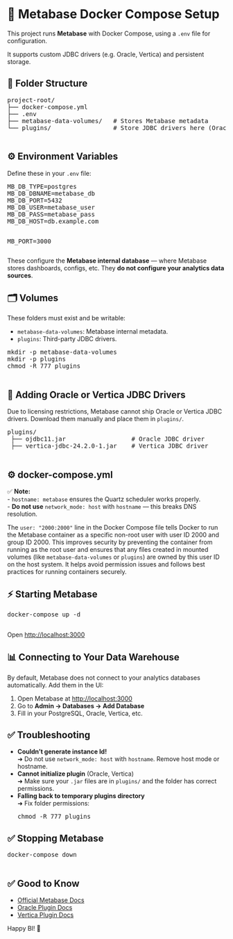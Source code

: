   <h1>🚀 Metabase Docker Compose Setup</h1>

  <p>This project runs <strong>Metabase</strong> with Docker Compose, using a <code>.env</code> file for configuration.</p>
  <p>It supports custom JDBC drivers (e.g. Oracle, Vertica) and persistent storage.</p>

  <h2>📂 Folder Structure</h2>
  <pre>
project-root/
├── docker-compose.yml
├── .env
├── metabase-data-volumes/   # Stores Metabase metadata
└── plugins/                 # Store JDBC drivers here (Oracle, Vertica, etc.)
  </pre>

  <h2>⚙️ Environment Variables</h2>

  <p>Define these in your <code>.env</code> file:</p>
  <pre>
MB_DB_TYPE=postgres
MB_DB_DBNAME=metabase_db
MB_DB_PORT=5432
MB_DB_USER=metabase_user
MB_DB_PASS=metabase_pass
MB_DB_HOST=db.example.com

MB_PORT=3000
  </pre>

  <p>These configure the <strong>Metabase internal database</strong> — where Metabase stores dashboards, configs, etc. They <strong>do not configure your analytics data sources</strong>.</p>

  <h2>🗂️ Volumes</h2>

  <p>These folders must exist and be writable:</p>
  <ul>
    <li><code>metabase-data-volumes</code>: Metabase internal metadata.</li>
    <li><code>plugins</code>: Third-party JDBC drivers.</li>
  </ul>

  <pre>
mkdir -p metabase-data-volumes
mkdir -p plugins
chmod -R 777 plugins
  </pre>

  <h2>🔌 Adding Oracle or Vertica JDBC Drivers</h2>
  <p>Due to licensing restrictions, Metabase cannot ship Oracle or Vertica JDBC drivers. Download them manually and place them in <code>plugins/</code>.</p>
  <pre>
plugins/
 ├── ojdbc11.jar                  # Oracle JDBC driver
 ├── vertica-jdbc-24.2.0-1.jar    # Vertica JDBC driver
  </pre>

  <h2>⚙️ docker-compose.yml</h2>

  <p>
    ✅ <strong>Note:</strong><br>
    - <code>hostname: metabase</code> ensures the Quartz scheduler works properly.<br>
    - <strong>Do not use</strong> <code>network_mode: host</code> with <code>hostname</code> — this breaks DNS resolution.
  </p>

  <p>
  The <code>user: "2000:2000"</code> line in the Docker Compose file tells Docker to run the Metabase container as a specific non-root user with user ID 2000 and group ID 2000. This improves security by preventing the container from running as the root user and ensures that any files created in mounted volumes (like <code>metabase-data-volumes</code> or <code>plugins</code>) are owned by this user ID on the host system. It helps avoid permission issues and follows best practices for running containers securely.
  </p>

  <h2>⚡ Starting Metabase</h2>
  <pre>
docker-compose up -d
  </pre>
  <p>Open <a href="http://localhost:3000" target="_blank">http://localhost:3000</a></p>

  <h2>📊 Connecting to Your Data Warehouse</h2>

  <p>By default, Metabase does not connect to your analytics databases automatically. Add them in the UI:</p>
  <ol>
    <li>Open Metabase at <a href="http://localhost:3000" target="_blank">http://localhost:3000</a></li>
    <li>Go to <strong>Admin → Databases → Add Database</strong></li>
    <li>Fill in your PostgreSQL, Oracle, Vertica, etc.</li>
  </ol>

  <!-- <h3>✅ Optional: Automate It</h3>

  <p>You can add your data warehouse automatically using the Metabase API:</p>
  <pre>
curl -X POST http://localhost:3000/api/database \
  -H "Content-Type: application/json" \
  -H "X-Metabase-Session: YOUR_SESSION_TOKEN" \
  -d '{
    "name": "My Warehouse",
    "engine": "postgres",
    "details": {
      "host": "warehouse-host",
      "port": 5432,
      "dbname": "warehouse_db",
      "user": "warehouse_user",
      "password": "warehouse_password"
    }
  }' -->
  
  </pre>

  <h2>✅ Troubleshooting</h2>
  <ul>
    <li><strong>Couldn’t generate instance Id!</strong><br>
      ➜ Do not use <code>network_mode: host</code> with <code>hostname</code>. Remove host mode or hostname.
    </li>
    <li><strong>Cannot initialize plugin</strong> (Oracle, Vertica)<br>
      ➜ Make sure your <code>.jar</code> files are in <code>plugins/</code> and the folder has correct permissions.
    </li>
    <li><strong>Falling back to temporary plugins directory</strong><br>
      ➜ Fix folder permissions:
      <pre>chmod -R 777 plugins</pre>
    </li>
  </ul>

  <h2>✅ Stopping Metabase</h2>
  <pre>
docker-compose down
  </pre>

  <h2>✅ Good to Know</h2>
  <ul>
    <li><a href="https://www.metabase.com/docs/latest/" target="_blank">Official Metabase Docs</a></li>
    <li><a href="https://www.metabase.com/docs/latest/administration-guide/databases/oracle.html" target="_blank">Oracle Plugin Docs</a></li>
    <li><a href="https://www.metabase.com/docs/latest/administration-guide/databases/vertica.html" target="_blank">Vertica Plugin Docs</a></li>
  </ul>

  <p>Happy BI! 🎉</p>

